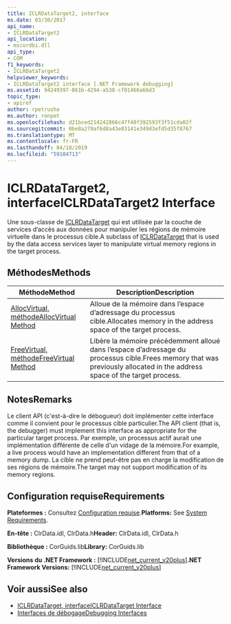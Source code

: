 ```yaml
---
title: ICLRDataTarget2, interface
ms.date: 03/30/2017
api_name:
- ICLRDataTarget2
api_location:
- mscordbi.dll
api_type:
- COM
f1_keywords:
- ICLRDataTarget2
helpviewer_keywords:
- ICLRDataTarget2 interface [.NET Framework debugging]
ms.assetid: 94249397-861b-4294-a538-cf01466a66d3
topic_type:
- apiref
author: rpetrusha
ms.author: ronpet
ms.openlocfilehash: d21bced214242866c47f40f392593f3f51cda02f
ms.sourcegitcommit: 0be8a279af6d8a43e03141e349d3efd5d35f8767
ms.translationtype: MT
ms.contentlocale: fr-FR
ms.lasthandoff: 04/18/2019
ms.locfileid: "59104713"
---
```

# <a name="iclrdatatarget2-interface"></a><span data-ttu-id="5a54e-102">ICLRDataTarget2, interface</span><span class="sxs-lookup"><span data-stu-id="5a54e-102">ICLRDataTarget2 Interface</span></span>
<span data-ttu-id="5a54e-103">Une sous-classe de [ICLRDataTarget](../../../../docs/framework/unmanaged-api/debugging/iclrdatatarget-interface.md) qui est utilisée par la couche de services d’accès aux données pour manipuler les régions de mémoire virtuelle dans le processus cible.</span><span class="sxs-lookup"><span data-stu-id="5a54e-103">A subclass of [ICLRDataTarget](../../../../docs/framework/unmanaged-api/debugging/iclrdatatarget-interface.md) that is used by the data access services layer to manipulate virtual memory regions in the target process.</span></span>  
  
## <a name="methods"></a><span data-ttu-id="5a54e-104">Méthodes</span><span class="sxs-lookup"><span data-stu-id="5a54e-104">Methods</span></span>  
  
|<span data-ttu-id="5a54e-105">Méthode</span><span class="sxs-lookup"><span data-stu-id="5a54e-105">Method</span></span>|<span data-ttu-id="5a54e-106">Description</span><span class="sxs-lookup"><span data-stu-id="5a54e-106">Description</span></span>|  
|------------|-----------------|  
|[<span data-ttu-id="5a54e-107">AllocVirtual, méthode</span><span class="sxs-lookup"><span data-stu-id="5a54e-107">AllocVirtual Method</span></span>](../../../../docs/framework/unmanaged-api/debugging/iclrdatatarget2-allocvirtual-method.md)|<span data-ttu-id="5a54e-108">Alloue de la mémoire dans l’espace d’adressage du processus cible.</span><span class="sxs-lookup"><span data-stu-id="5a54e-108">Allocates memory in the address space of the target process.</span></span>|  
|[<span data-ttu-id="5a54e-109">FreeVirtual, méthode</span><span class="sxs-lookup"><span data-stu-id="5a54e-109">FreeVirtual Method</span></span>](../../../../docs/framework/unmanaged-api/debugging/iclrdatatarget2-freevirtual-method.md)|<span data-ttu-id="5a54e-110">Libère la mémoire précédemment alloué dans l’espace d’adressage du processus cible.</span><span class="sxs-lookup"><span data-stu-id="5a54e-110">Frees memory that was previously allocated in the address space of the target process.</span></span>|  
  
## <a name="remarks"></a><span data-ttu-id="5a54e-111">Notes</span><span class="sxs-lookup"><span data-stu-id="5a54e-111">Remarks</span></span>  
 <span data-ttu-id="5a54e-112">Le client API (c'est-à-dire le débogueur) doit implémenter cette interface comme il convient pour le processus cible particulier.</span><span class="sxs-lookup"><span data-stu-id="5a54e-112">The API client (that is, the debugger) must implement this interface as appropriate for the particular target process.</span></span> <span data-ttu-id="5a54e-113">Par exemple, un processus actif aurait une implémentation différente de celle d'un vidage de la mémoire.</span><span class="sxs-lookup"><span data-stu-id="5a54e-113">For example, a live process would have an implementation different from that of a memory dump.</span></span> <span data-ttu-id="5a54e-114">La cible ne prend peut-être pas en charge la modification de ses régions de mémoire.</span><span class="sxs-lookup"><span data-stu-id="5a54e-114">The target may not support modification of its memory regions.</span></span>  
  
## <a name="requirements"></a><span data-ttu-id="5a54e-115">Configuration requise</span><span class="sxs-lookup"><span data-stu-id="5a54e-115">Requirements</span></span>  
 <span data-ttu-id="5a54e-116">**Plateformes :** Consultez [Configuration requise](../../../../docs/framework/get-started/system-requirements.md).</span><span class="sxs-lookup"><span data-stu-id="5a54e-116">**Platforms:** See [System Requirements](../../../../docs/framework/get-started/system-requirements.md).</span></span>  
  
 <span data-ttu-id="5a54e-117">**En-tête :** ClrData.idl, ClrData.h</span><span class="sxs-lookup"><span data-stu-id="5a54e-117">**Header:** ClrData.idl, ClrData.h</span></span>  
  
 <span data-ttu-id="5a54e-118">**Bibliothèque :** CorGuids.lib</span><span class="sxs-lookup"><span data-stu-id="5a54e-118">**Library:** CorGuids.lib</span></span>  
  
 <span data-ttu-id="5a54e-119">**Versions du .NET Framework :** [!INCLUDE[net_current_v20plus](../../../../includes/net-current-v20plus-md.md)]</span><span class="sxs-lookup"><span data-stu-id="5a54e-119">**.NET Framework Versions:** [!INCLUDE[net_current_v20plus](../../../../includes/net-current-v20plus-md.md)]</span></span>  
  
## <a name="see-also"></a><span data-ttu-id="5a54e-120">Voir aussi</span><span class="sxs-lookup"><span data-stu-id="5a54e-120">See also</span></span>

- [<span data-ttu-id="5a54e-121">ICLRDataTarget, interface</span><span class="sxs-lookup"><span data-stu-id="5a54e-121">ICLRDataTarget Interface</span></span>](../../../../docs/framework/unmanaged-api/debugging/iclrdatatarget-interface.md)
- [<span data-ttu-id="5a54e-122">Interfaces de débogage</span><span class="sxs-lookup"><span data-stu-id="5a54e-122">Debugging Interfaces</span></span>](../../../../docs/framework/unmanaged-api/debugging/debugging-interfaces.md)
